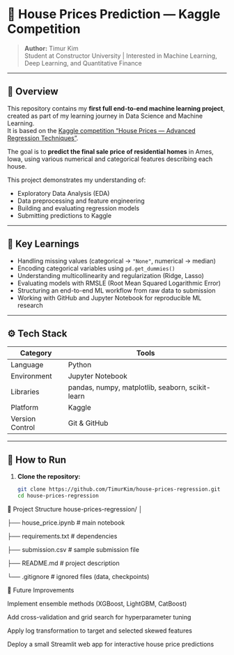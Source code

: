 # 🏡 House Prices Prediction — Kaggle Competition  

> **Author:** Timur Kim  
> Student at Constructor University | Interested in Machine Learning, Deep Learning, and Quantitative Finance  

---

## 📘 Overview  

This repository contains my **first full end-to-end machine learning project**, created as part of my learning journey in Data Science and Machine Learning.  
It is based on the [Kaggle competition “House Prices — Advanced Regression Techniques”](https://www.kaggle.com/competitions/house-prices-advanced-regression-techniques).  

The goal is to **predict the final sale price of residential homes** in Ames, Iowa, using various numerical and categorical features describing each house.  

This project demonstrates my understanding of:
- Exploratory Data Analysis (EDA)  
- Data preprocessing and feature engineering  
- Building and evaluating regression models  
- Submitting predictions to Kaggle  

---

## 🧠 Key Learnings  

- Handling missing values (categorical → `"None"`, numerical → median)  
- Encoding categorical variables using `pd.get_dummies()`  
- Understanding multicollinearity and regularization (Ridge, Lasso)  
- Evaluating models with RMSLE (Root Mean Squared Logarithmic Error)  
- Structuring an end-to-end ML workflow from raw data to submission  
- Working with GitHub and Jupyter Notebook for reproducible ML research  

---

## ⚙️ Tech Stack  

| Category | Tools |
|-----------|--------|
| Language | Python |
| Environment | Jupyter Notebook |
| Libraries | pandas, numpy, matplotlib, seaborn, scikit-learn |
| Platform | Kaggle |
| Version Control | Git & GitHub |

---

## 🚀 How to Run  

1. **Clone the repository:**
   ```bash
   git clone https://github.com/TimurKim/house-prices-regression.git
   cd house-prices-regression
📁 Project Structure
house-prices-regression/
│

├── house_price.ipynb          # main notebook

├── requirements.txt           # dependencies

├── submission.csv             # sample submission file

├── README.md                  # project description

└── .gitignore                 # ignored files (data, checkpoints)

🔮 Future Improvements

Implement ensemble methods (XGBoost, LightGBM, CatBoost)

Add cross-validation and grid search for hyperparameter tuning

Apply log transformation to target and selected skewed features

Deploy a small Streamlit web app for interactive house price predictions

